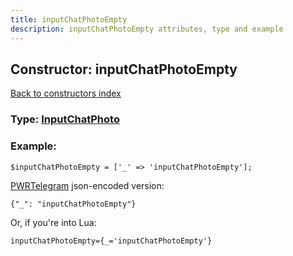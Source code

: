 ```yaml
---
title: inputChatPhotoEmpty
description: inputChatPhotoEmpty attributes, type and example
---
```

## Constructor: inputChatPhotoEmpty  
[Back to constructors index](index.md)






### Type: [InputChatPhoto](../types/InputChatPhoto.md)


### Example:

```
$inputChatPhotoEmpty = ['_' => 'inputChatPhotoEmpty'];
```  

[PWRTelegram](https://pwrtelegram.xyz) json-encoded version:

```
{"_": "inputChatPhotoEmpty"}
```


Or, if you're into Lua:  


```
inputChatPhotoEmpty={_='inputChatPhotoEmpty'}

```


